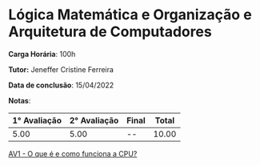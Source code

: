 # Lógica Matemática e Organização e Arquitetura de Computadores

**Carga Horária**: 100h

**Tutor:** Jeneffer Cristine Ferreira

**Data de conclusão**: 15/04/2022

**Notas**:

| 1° Avaliação | 2° Avaliação | Final | Total |
| ------------ | ------------ | :---- | ----- |
| 5.00         | 5.00         | --    | 10.00 |

[AV1 - O que é e como funciona a CPU?](https://github.com/marcelofox4/faculdade-ads/tree/main/1-periodo/logica-matematica-e-organizacao-e-arquitetura-de-computadores/av1-atividade-contextualizada)
